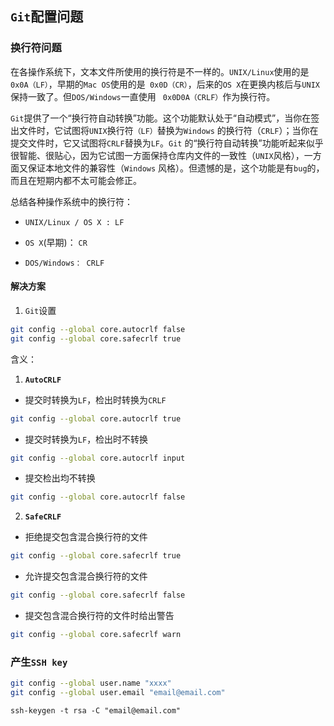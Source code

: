## ` Git `配置问题

### 换行符问题

在各操作系统下，文本文件所使用的换行符是不一样的。` UNIX/Linux `使用的是 ` 0x0A（LF）`，早期的` Mac OS `使用的是` 0x0D（CR）`，后来的` OS X `在更换内核后与` UNIX `保持一致了。但` DOS/Windows `一直使用 ` 0x0D0A（CRLF）`作为换行符。

` Git `提供了一个“换行符自动转换”功能。这个功能默认处于“自动模式”，当你在签出文件时，它试图将` UNIX `换行符`（LF）`替换为` Windows ` 的换行符（` CRLF `）；当你在提交文件时，它又试图将` CRLF `替换为` LF `。` Git ` 的“换行符自动转换”功能听起来似乎很智能、很贴心，因为它试图一方面保持仓库内文件的一致性（` UNIX `风格），一方面又保证本地文件的兼容性（` Windows ` 风格）。但遗憾的是，这个功能是有` bug `的，而且在短期内都不太可能会修正。

总结各种操作系统中的换行符：

- ` UNIX/Linux / OS X : LF `

- ` OS X `(早期)： ` CR `

- ` DOS/Windows： CRLF `

#### 解决方案
1. ` Git `设置

```bash
git config --global core.autocrlf false
git config --global core.safecrlf true
```

含义：

1. **` AutoCRLF `**
- 提交时转换为` LF `，检出时转换为` CRLF `
```bash
git config --global core.autocrlf true
```

- 提交时转换为` LF `，检出时不转换
```bash
git config --global core.autocrlf input
```

- 提交检出均不转换
```bash
git config --global core.autocrlf false
```

2. **` SafeCRLF `**
- 拒绝提交包含混合换行符的文件
```bash
git config --global core.safecrlf true
```

- 允许提交包含混合换行符的文件
```bash
git config --global core.safecrlf false
```

- 提交包含混合换行符的文件时给出警告

```bash
git config --global core.safecrlf warn
```

### 产生` SSH key `

```bash
git config --global user.name "xxxx"
git config --global user.email "email@email.com"
```

```
ssh-keygen -t rsa -C "email@email.com"
```
